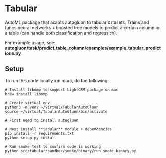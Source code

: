 # Tabular

AutoML package that adapts autogluon to tabular datasets. Trains and tunes neural networks + boosted tree models to predict a certain column in a table (can handle both classification and regression).

For example usage, see:  **autogluon/task/predict_table_column/examples/example_tabular_predictions.py**


## Setup

To run this code locally (on mac), do the following:

```
# Install libomp to support LightGBM package on mac
brew install libomp

# Create virtual env 
python3 -m venv ~/virtual/TabularAutoGluon
source ~/virtual/TabularAutoGluon/bin/activate

# First need to install autogluon 

# Next install **tabular** module + dependencies
pip install -r requirements.txt
python setup.py install

# Run smoke test to confirm code is working
python src/tabular/sandbox/smoke/binary/run_smoke_binary.py


